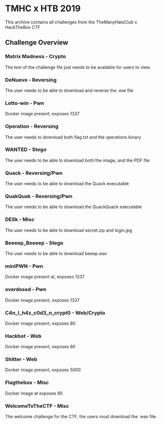 # TMHC x HTB 2019

This archive contains all challenges from the TheManyHatsClub x HackTheBox CTF

## Challenge Overview

### Matrix Madness - Crypto
The text of the challenge file just needs to be available for users to view.

### DeNuevo - Reversing
The user needs to be able to download and reverse the .exe file 

### Lotto-win - Pwn
Docker image present, exposes 1337

### Operation - Reversing
The user needs to download both flag.txt and the operations  binary

### WANTED - Stego
The user needs to be able to download both the image, and the PDF file

### Quack - Reversing/Pwn
The user needs to be able to download the Quack executable 

### QuakQuak - Reversing/Pwn
The user needs to be able to download the QuackQuack executable

### DESk - Misc
The user needs to be able to download secret.zip and login.jpg

### Beeeep_Beeeep - Stego 
The user needs to be able to download beeep.wav

### miniPWN - Pwn
Docker image present at, exposes 1337

### overdosed - Pwn
Docker image present, exposes 1337

### C4n_I_h4z_c0d3_n_crypt0 - Web/Crypto 
Docker image present, exposes 80

### Hackbot - Web 
Docker image present, exposes 80

### Shitter - Web
Docker image present, exposes 5000

### Flagthebox - Misc
Docker image at exposes 80

### WelcomeToTheCTF - Misc
The welcome challenge for the CTF, the users must download the .wav file.
